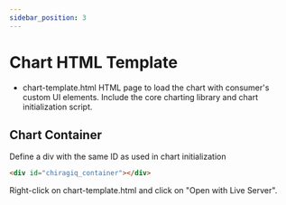 ```yaml
---
sidebar_position: 3
---
```


# Chart HTML Template
- chart-template.html
HTML page to load the chart with consumer's custom UI elements. Include the core charting library and chart initialization script.

## Chart Container
Define a div with the same ID as used in chart initialization
```html
<div id="chiragiq_container"></div>
```

Right-click on chart-template.html and click on "Open with Live Server".
